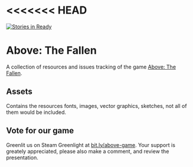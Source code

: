 <<<<<<< HEAD
=======
[![Stories in Ready](https://badge.waffle.io/pakchano/game-above-issues.png?label=ready&title=Ready)](https://waffle.io/pakchano/game-above-issues)

# Above: The Fallen
A collection of resources and issues tracking of the game [Above: The Fallen](https://twitter.com/AboveFallenGame).

## Assets
Contains the resources fonts, images, vector graphics, sketches, not all of them would be included.

## Vote for our game
Greenlit us on Steam Greenlight at [bit.ly/above-game](bit.ly/above-game).
Your support is greately appreciated, please also make a comment, and review the presentation.